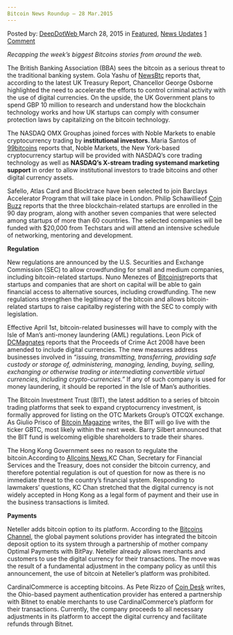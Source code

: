 ```yaml
---
Bitcoin News Roundup – 28 Mar.2015
---
```

<article class="post-listing post-9738 post type-post status-publish format-standard has-post-thumbnail hentry  tag-2518 tag-bitcoin tag-mar2015 tag-news tag-roundup">
<div class="post-inner">
<span>Posted by: <a href="https://www.deepdotweb.com/author/admin/" title="">DeepDotWeb </a></span>
<span>March 28, 2015</span>
<span>in <a href="https://www.deepdotweb.com/category/deepdot-news/" rel="category tag">Featured</a>, <a href="https://www.deepdotweb.com/category/news-updates/" rel="category tag">News Updates</a></span>
<span><a href="https://www.deepdotweb.com/2015/03/28/bitcoin-news-roundup-28-mar-2015/#comments">1 Comment</a></span>


<p><em>Recapping the week&#8217;s biggest Bitcoins stories from around the web. </em></p>
<p>The British Banking Association (BBA) sees the bitcoin as a serious threat to the traditional banking system. Gola Yashu of <a href="http://www.newsbtc.com/2015/03/26/uk-treasury-report-government-to-curb-bitcoin-transactions/">NewsBtc</a> reports that, according to the latest UK Treasury Report, Chancellor George Osborne highlighted the need to accelerate the efforts to control criminal activity with the use of digital currencies. On the upside, the UK Government plans to spend GBP 10 million to research and understand how the blockchain technology works and how UK startups can comply with consumer protection laws by capitalizing on the bitcoin technology.</p>
<p>The NASDAQ OMX Grouphas joined forces with Noble Markets to enable cryptocurrency trading by <strong>institutional investors. </strong>Maria Santos of <a href="http://99bitcoins.com/investors-trade-cryptocurrency-noble-markets-nasdaq-trading-technology/">99bitcoins</a> reports that, Noble Markets, the New York-based cryptocurrency startup will be provided with NASDAQ’s core trading technology as well as <strong>NASDAQ’s X-stream trading systemand marketing support </strong>in order to allow institutional investors to trade bitcoins and other digital currency assets.</p>
<p>Safello, Atlas Card and Blocktrace have been selected to join Barclays Accelerator Program that will take place in London. Philip Schawillieof <a href="http://www.coinbuzz.com/2015/03/24/three-blockchain-startups-enter-barclays-accelerator/">Coin Buzz</a> reports that the three blockchain-related startups are enrolled in the 90 day program, along with another seven companies that were selected among startups of more than 60 countries. The selected companies will be funded with $20,000 from Techstars and will attend an intensive schedule of networking, mentoring and development.</p>
<p><strong>Regulation</strong></p>
<p>New regulations are announced by the U.S. Securities and Exchange Commission (SEC) to allow crowdfunding for small and medium companies, including bitcoin-related startups. Nuno Menezes of <a href="http://bitcoinist.net/sec-facilitates-smaller-companies-access-capital/">Bitcoinist</a>reports that startups and companies that are short on capital will be able to gain financial access to alternative sources, including crowdfunding. The new regulations strengthen the legitimacy of the bitcoin and allows bitcoin-related startups to raise capitalby registering with the SEC to comply with legislation.</p>
<p>Effective April 1st, bitcoin-related businesses will have to comply with the Isle of Man&#8217;s anti-money laundering (AML) regulations. Leon Pick of <a href="http://dcmagnates.com/bitcoin-paradise-isle-of-man-introduces-regulation-unlikely-to-impress/">DCMagnates</a> reports that the Proceeds of Crime Act 2008 have been amended to include digital currencies. The new measures address businesses involved in <em>“</em><em>issuing, transmitting, transferring, providing safe custody or storage of, administering, managing, lending, buying, selling, exchanging or otherwise trading or intermediating convertible virtual currencies, including crypto-currencies.”</em> If any of such company is used for money laundering, it should be reported in the Isle of Man&#8217;s authorities.</p>
<p>The Bitcoin Investment Trust (BIT), the latest addition to a series of bitcoin trading platforms that seek to expand cryptocurrency investment, is formally approved for listing on the OTC Markets Group’s OTCQX exchange. As Giulio Prisco of <a href="https://bitcoinmagazine.com/19760/bitcoin-investment-trust-bit-goes-live-ticker-gbtc/">Bitcoin Magazine</a> writes, the BIT will go live with the ticker GBTC, most likely within the next week. Barry Silbert announced that the BIT fund is welcoming eligible shareholders to trade their shares.</p>
<p>The Hong Kong Government sees no reason to regulate the bitcoin.According to <a href="http://allcoinsnews.com/2015/03/25/hong-kong-government-bitcoin-regulation-unnecessary-warns-highly-speculative-not-lawful-tender/">Allcoins News</a>,KC Chan, Secretary for Financial Services and the Treasury, does not consider the bitcoin currency, and therefore potential regulation is out of question for now as there is no immediate threat to the country’s financial system. Responding to lawmakers&#8217; questions, KC Chan stretched that the digital currency is not widely accepted in Hong Kong as a legal form of payment and their use in the business transactions is limited.</p>
<p><strong>Payments</strong></p>
<p>Neteller adds bitcoin option to its platform. According to the <a href="http://bitcoinschannel.com/payment-processor-neteller-changes-company-policy-to-add-bitcoin-option/">Bitcoins Channel</a>, the global payment solutions provider has integrated the bitcoin deposit option to its system through a partnership of mother company Optimal Payments with BitPay. Neteller already allows merchants and customers to use the digital currency for their transactions. The move was the result of a fundamental adjustment in the company policy as until this announcement, the use of bitcoin at Neteller’s platform was prohibited.</p>
<p>CardinalCommerce is accepting bitcoins. As Pete Rizzo of <a href="http://www.coindesk.com/cardinalcommerce-adds-bitcoin-to-merchant-payments-solution/">Coin Desk</a> writes, the Ohio-based payment authentication provider has entered a partnership with Bitnet to enable merchants to use CardinalCommerce’s platform for their transactions. Currently, the company proceeds to all necessary adjustments in its platform to accept the digital currency and facilitate refunds through Bitnet.</p>
</div>
<span style="display:none"><a href="https://www.deepdotweb.com/tag/28/" rel="tag">28</a> <a href="https://www.deepdotweb.com/tag/bitcoin/" rel="tag">bitcoin</a> <a href="https://www.deepdotweb.com/tag/mar2015/" rel="tag">mar2015</a> <a href="https://www.deepdotweb.com/tag/news/" rel="tag">news</a> <a href="https://www.deepdotweb.com/tag/roundup/" rel="tag">roundup</a></span> <span style="display:none" class="updated">2015-03-28</span>
<div style="display:none" class="vcard author" itemprop="author" itemscope itemtype="http://schema.org/Person"><strong class="fn" itemprop="name">